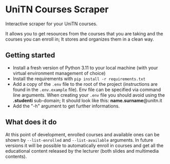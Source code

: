 # UniTN Courses Scraper

Interactive scraper for your UniTN courses.

It allows you to get resources from the courses that you are taking and the courses you can enroll in; It stores and organizes them in a clean way.

## Getting started

- Install a fresh version of Python 3.11 to your local machine (with your virtual environment management of choice)
- Install the requirements with `pip install -r requirements.txt`
- Add a copy of the `.env` file to the root of the project (instructions are found in the `.env.example` file). Env file can be specified via command line arguments. When creating your `.env` file you should avoid using the **.studenti** sub-domain; It should look like this: **name.surname**@unitn.it
- Add the "-h" argument to get further informations.

## What does it do

At this point of development, enrolled courses and available ones can be shown by `--list-enrolled` and `--list-available` arguments.
In future versions it will be possible to automatically enroll in courses and get all the educational content released by the lecturer (both slides and multimedia contents).